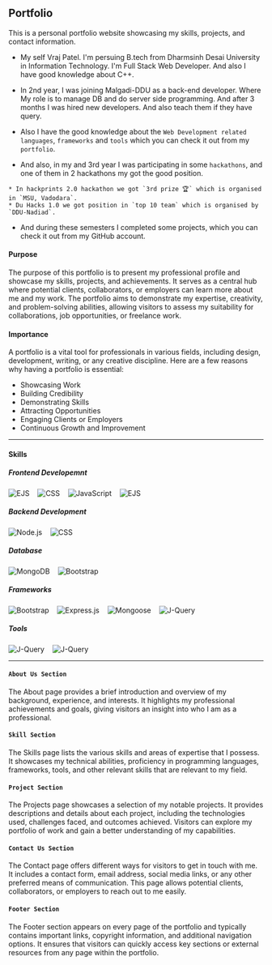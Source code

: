 ## Portfolio
This is a personal portfolio website showcasing my skills, projects, and contact information.

* My self Vraj Patel. I'm persuing B.tech from Dharmsinh Desai University in Information Technology.
I'm Full Stack Web Developer. And also I have good knowledge about C++.

* In 2nd year, I was joining Malgadi-DDU as a back-end developer. Where My role is to manage DB and do server side programming. And after 3 months I was hired new developers. And also teach them if they have query.

* Also I have the good knowledge about the `Web Development related languages`, `frameworks` and `tools` which you can check it out from my `portfolio`.

* And also, in my and 3rd year I was participating in some `hackathons`, and one of them in 2 hackathons my got the good position. 

```
* In hackprints 2.0 hackathon we got `3rd prize 🏆` which is organised in `MSU, Vadodara`.
* Du Hacks 1.0 we got position in `top 10 team` which is organised by `DDU-Nadiad`.
```

* And during these semesters I completed some projects, which you can check it out from my GitHub account.


#### Purpose
The purpose of this portfolio is to present my professional profile and showcase my skills, projects, and achievements. It serves as a central hub where potential clients, collaborators, or employers can learn more about me and my work. The portfolio aims to demonstrate my expertise, creativity, and problem-solving abilities, allowing visitors to assess my suitability for collaborations, job opportunities, or freelance work.

#### Importance
A portfolio is a vital tool for professionals in various fields, including design, development, writing, or any creative discipline. Here are a few reasons why having a portfolio is essential:

* Showcasing Work
* Building Credibility
* Demonstrating Skills
* Attracting Opportunities
* Engaging Clients or Employers
* Continuous Growth and Improvement

<hr>

#### Skills

##### Frontend Developemnt

<div>
    <p style="display:flex; justify-content: start; align-items: center;">
        <img src="https://img.shields.io/badge/-HTML-1F425F.svg" alt="EJS" style="margin-right:1rem">
        <img src="https://img.shields.io/badge/-CSS-1572B6.svg" alt="CSS" style="margin-right:1rem">
        <img src="https://img.shields.io/badge/-JavaScript-black.svg" alt="JavaScript" style="margin-right:1rem">
        <img src="https://img.shields.io/badge/-EJS-1F425F.svg" alt="EJS" style="margin-right:1rem">
    </p>
</div>

##### Backend Development

<div>
    <p style="display:flex; justify-content: start; align-items: center;">
        <img src="https://img.shields.io/badge/-Node.js-green.svg" alt="Node.js" style="margin-right:1rem">
        <img src="https://img.shields.io/badge/-php-1572B6.svg" alt="CSS" style="margin-right:1rem">
    </p>
</div>


##### Database

<div>
    <p style="display:flex; justify-content: start; align-items: center;">
        <img src="https://img.shields.io/badge/-MongoDB-green.svg" alt="MongoDB" style="margin-right:1rem">
         <img src="https://img.shields.io/badge/-MySQL-563D7C.svg" alt="Bootstrap" style="margin-right:1rem">
    </p>

</div>


##### Frameworks

<div>
    <p style="display:flex; justify-content: start; align-items: center;">
        <img src="https://img.shields.io/badge/-Bootstrap%205.0-563D7C.svg" alt="Bootstrap" style="margin-right:1rem">
        <img src="https://img.shields.io/badge/-Express.js-yellow.svg" alt="Express.js" style="margin-right:1rem">
        <img src="https://img.shields.io/badge/-Mongoose-green.svg" alt="Mongoose" style="margin-right:1rem">
        <img src="https://img.shields.io/badge/-AngularJs-red.svg" alt="J-Query" style="margin-right:1rem">
    </p>
</div>

##### Tools

<div>
    <p style="display:flex; justify-content: start; align-items: center;">
        <img src="https://img.shields.io/badge/-Github-black.svg" alt="J-Query" style="margin-right:1rem">
        <img src="https://img.shields.io/badge/-Postman--API-red.svg" alt="J-Query" style="margin-right:1rem">
    </p>
</div>

<hr>

#### `About Us Section`
The About page provides a brief introduction and overview of my background, experience, and interests. It highlights my professional achievements and goals, giving visitors an insight into who I am as a professional.

#### `Skill Section`
The Skills page lists the various skills and areas of expertise that I possess. It showcases my technical abilities, proficiency in programming languages, frameworks, tools, and other relevant skills that are relevant to my field.

#### `Project Section`
The Projects page showcases a selection of my notable projects. It provides descriptions and details about each project, including the technologies used, challenges faced, and outcomes achieved. Visitors can explore my portfolio of work and gain a better understanding of my capabilities.

#### `Contact Us Section`
The Contact page offers different ways for visitors to get in touch with me. It includes a contact form, email address, social media links, or any other preferred means of communication. This page allows potential clients, collaborators, or employers to reach out to me easily.

#### `Footer Section`
The Footer section appears on every page of the portfolio and typically contains important links, copyright information, and additional navigation options. It ensures that visitors can quickly access key sections or external resources from any page within the portfolio.
